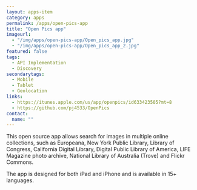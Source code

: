 ```yaml
---
layout: apps-item
category: apps
permalink: /apps/open-pics-app
title: "Open Pics app"
imageurl:
  - "/img/apps/open-pics-app/Open_pics_app.jpg"
  - "/img/apps/open-pics-app/Open_pics_app_2.jpg"
featured: false
tags:
  - API Implementation
  - Discovery
secondarytags:
  - Mobile
  - Tablet
  - Geolocation
links:
  - https://itunes.apple.com/us/app/openpics/id633423505?mt=8
  - https://github.com/pj4533/OpenPics
contact: 
  name: ""
---
```

This open source app allows search for images in multiple online collections, such as Europeana, New York Public Library, Library of Congress, California Digital Library, Digital Public Library of America, LIFE Magazine photo archive, National Library of Australia (Trove) and Flickr Commons.

The app is designed for both iPad and iPhone and is available in 15+ languages.
